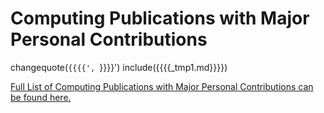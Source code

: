 # Computing Publications with Major Personal Contributions

changequote(`{{{{', `}}}}')
include({{{{_tmp1.md}}}})

[Full List of Computing Publications with Major Personal Contributions can be found here.](https://github.com/gutsche/ForThePublic/raw/master/publication_list/computing_publication_list.pdf)